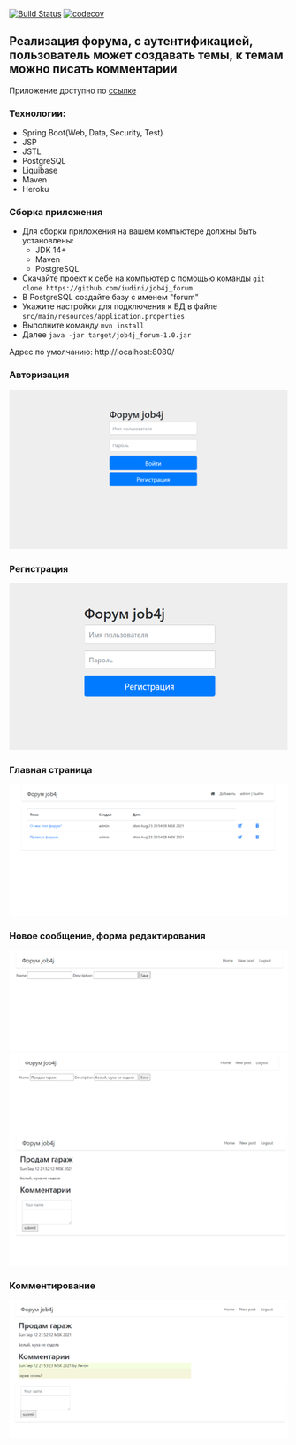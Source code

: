 [![Build Status](https://app.travis-ci.com/iudini/job4j_forum.svg?branch=master)](https://app.travis-ci.com/iudini/job4j_forum)
[![codecov](https://codecov.io/gh/iudini/job4j_forum/branch/master/graph/badge.svg?token=YTN4OVX34A)](https://codecov.io/gh/iudini/job4j_forum)

## Реализация форума, с аутентификацией, пользователь может создавать темы, к темам можно писать комментарии

Приложение доступно по [ссылке](https://aqueous-atoll-93246.herokuapp.com/)

### Технологии:

- Spring Boot(Web, Data, Security, Test)
- JSP
- JSTL
- PostgreSQL
- Liquibase
- Maven
- Heroku

### Сборка приложения
- Для сборки приложения на вашем компьютере должны быть установлены:
    - JDK 14+
    - Maven
    - PostgreSQL
- Скачайте проект к себе на компьютер с помощью команды `git clone https://github.com/iudini/job4j_forum`
- В PostgreSQL создайте базу с именем "forum"
- Укажите настройки для подключения к БД в файле `src/main/resources/application.properties`
- Выполните команду `mvn install`
- Далее `java -jar target/job4j_forum-1.0.jar`

Адрес по умолчанию: http://localhost:8080/

### Авторизация
![авторизация](image/1.png)

### Регистрация
![регистрация](image/2.png)

### Главная страница
![главная](image/3.png)

### Новое сообщение, форма редактирования
![новая](image/4.png)
![редактирование](image/5.png)
![вид](image/6.png)

### Комментирование
![коммент](image/7.png)

